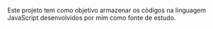Este projeto tem como objetivo armazenar os códigos na linguagem JavaScript desenvolvidos por mim como fonte de estudo.
